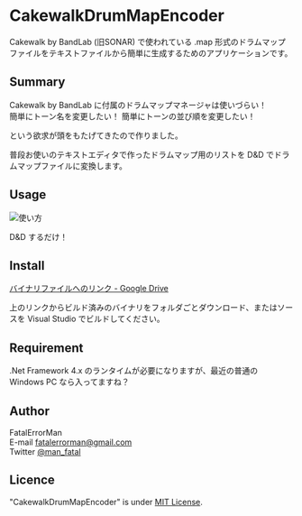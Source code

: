 # CakewalkDrumMapEncoder

Cakewalk by BandLab (旧SONAR) で使われている .map 形式のドラムマップファイルをテキストファイルから簡単に生成するためのアプリケーションです。


## Summary

Cakewalk by BandLab に付属のドラムマップマネージャは使いづらい！  
簡単にトーン名を変更したい！ 簡単にトーンの並び順を変更したい！

という欲求が頭をもたげてきたので作りました。

普段お使いのテキストエディタで作ったドラムマップ用のリストを D&D でドラムマップファイルに変換します。


## Usage

![使い方](https://drive.google.com/uc?export=view&id=1Ah6bbuY5A5eCAGYmvaGz6QxATw4kWeT2)


D&D するだけ！


## Install

[バイナリファイルへのリンク - Google Drive](https://drive.google.com/drive/folders/1M3P6rQUspiwBQSgvzGUWh9uZv06hCxFJ?usp=sharing)

上のリンクからビルド済みのバイナリをフォルダごとダウンロード、またはソースを Visual Studio でビルドしてください。


## Requirement

.Net Framework 4.x のランタイムが必要になりますが、最近の普通の Windows PC なら入ってますね？


## Author

FatalErrorMan  
E-mail fatalerrorman@gmail.com  
Twitter [@man_fatal](https://twitter.com/man_fatal)


## Licence

"CakewalkDrumMapEncoder" is under [MIT License](https://en.wikipedia.org/wiki/MIT_License).
